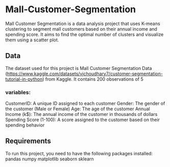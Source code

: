 # Mall-Customer-Segmentation

Mall Customer Segmentation is a data analysis project that uses K-means clustering to segment mall customers based on their annual income and spending score. It aims to find the optimal number of clusters and visualize them using a scatter plot.
## Data
The dataset used for this project is Mall Customer Segmentation Data (https://www.kaggle.com/datasets/vjchoudhary7/customer-segmentation-tutorial-in-python) from Kaggle. It contains 200 observations of 5 
### variables:
CustomerID: A unique ID assigned to each customer
Gender: The gender of the customer (Male or Female)
Age: The age of the customer
Annual Income (k$): The annual income of the customer in thousands of dollars
Spending Score (1-100): A score assigned to the customer based on their spending behavior
## Requirements
To run this project, you need to have the following packages installed:
pandas
numpy
matplotlib
seaborn
sklearn
